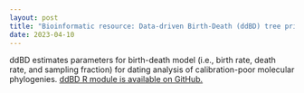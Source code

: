 ```yaml
---
layout: post
title: "Bioinformatic resource: Data-driven Birth-Death (ddBD) tree prior"
date: 2023-04-10
---
```

ddBD estimates parameters for birth-death model (i.e., birth rate, death rate, and sampling fraction) for dating analysis of calibration-poor molecular phylogenies. <a href="https://github.com/josebarbamontoya/ddBD-tree-prior"> ddBD R module is available on GitHub.</a>
